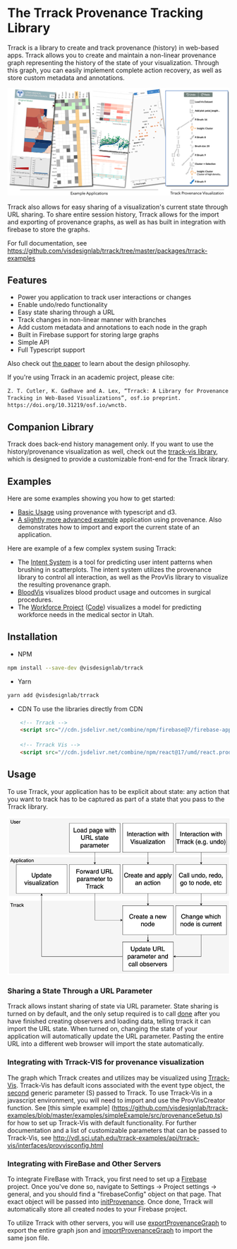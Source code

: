 # The Trrack Provenance Tracking Library

Trrack is a library to create and track provenance (history) in web-based apps. Trrack allows you to create and maintain a non-linear provenance graph representing the history of the state of your visualization. Through this graph, you can easily implement complete action recovery, as well as store custom metadata and annotations.

![Overview of applications implementing the trrack library, and the trrack provenance visualization](trrack_overview.png)

Trrack also allows for easy sharing of a visualization's current state through URL sharing. To share entire session history, Trrack allows for the import and exporting of provenance graphs, as well as has built in integration with firebase to store the graphs.

For full documentation, see https://github.com/visdesignlab/trrack/tree/master/packages/trrack-examples

## Features

- Power you application to track user interactions or changes
- Enable undo/redo functionality
- Easy state sharing through a URL
- Track changes in non-linear manner with branches
- Add custom metadata and annotations to each node in the graph
- Built in Firebase support for storing large graphs
- Simple API
- Full Typescript support

Also check out [the paper](https://doi.org/10.31219/osf.io/wnctb) to learn about the design philosophy.

If you're using Trrack in an academic project, please cite:

```
Z. T. Cutler, K. Gadhave and A. Lex, “Trrack: A Library for Provenance Tracking in Web-Based Visualizations”, osf.io preprint. https://doi.org/10.31219/osf.io/wnctb.
```

## Companion Library

Trrack does back-end history management only. If you want to use the history/provenance visualization as well, check out the [trrack-vis library](https://github.com/visdesignlab/trrack/tree/master/packages/trrack-vis), which is designed to provide a customizable front-end for the Trrack library.


## Examples

Here are some examples showing you how to get started:

 * [Basic Usage](https://github.com/visdesignlab/trrack-examples) using provenance with typescript and d3.
 * [A slightly more advanced example](https://github.com/visdesignlab/provenance-lib-core-demo) application using provenance. Also demonstrates how to import and export the current state of an application.



Here are example of a few complex system susing Trrack:

 * The [Intent System](https://github.com/visdesignlab/intent-system) is a tool for predicting user intent patterns when brushing in scatterplots. The intent system utilizes the provenance library to control all interaction, as well as the ProvVis library to visualize the resulting provenance graph.
 * [BloodVis](https://github.com/visdesignlab/bloodvis) visualizes blood product usage and outcomes in surgical procedures.
 * The [Workforce Project](http://vdl.sci.utah.edu/workforce-frontend/) ([Code](https://github.com/visdesignlab/workforce-frontend)) visualizes a model for predicting workforce needs in the medical sector in Utah.


## Installation

- NPM

```bash
npm install --save-dev @visdesignlab/trrack
```

- Yarn

```bash
yarn add @visdesignlab/trrack
```

- CDN
To use the libraries directly from CDN

```html
    <!-- Trrack -->
    <script src="//cdn.jsdelivr.net/combine/npm/firebase@7/firebase-app.min.js,npm/firebase@7/firebase-database.min.js,npm/mobx@6/dist/mobx.umd.production.min.js,npm/lz-string@1/libs/lz-string.min.js,npm/deep-diff@1/dist/deep-diff.min.js,npm/@visdesignlab/trrack/dist/trrack.umd.production.min.js"></script>

    <!-- Trrack Vis -->
    <script src="//cdn.jsdelivr.net/combine/npm/react@17/umd/react.production.min.js,npm/react-dom@17/umd/react-dom.production.min.js,npm/react-move@6/dist/react-move.min.js,npm/typestyle@2/umd/typestyle.min.js,npm/semantic-ui-react@2/dist/umd/semantic-ui-react.min.js,npm/d3@6.2.0/dist/d3.min.js,npm/@visdesignlab/trrack-vis/dist/trrackvis.umd.development.min.js"></script>
```

## Usage

To use Trrack, your application has to be explicit about state: any action that you want to track has to be captured as part of a state that you pass to the Trrack library.


![Overview of how Trrack integrates with client software.](trrack_architecture.png)


### Sharing a State Through a URL Parameter

Trrack allows instant sharing of state via URL parameter. State sharing is turned on by default, and the only setup required is to call [done](http://vdl.sci.utah.edu/trrack-examples/api/trrack/interfaces/provenance.html#done) after you have finished creating observers and loading data, telling trrack it can import the URL state. When turned on, changing the state of your application will automatically update the URL parameter. Pasting the entire URL into a different web browser will import the state automatically.

### Integrating with Trrack-VIS for provenance visualization

The graph which Trrack creates and utilizes may be visualized using [Trrack-Vis](https://github.com/visdesignlab/trrack-vis). Trrack-Vis has default icons associated with the event type object, the [second](http://vdl.sci.utah.edu/trrack-examples/api/trrack/interfaces/provenance.html) generic parameter (S) passed to Trrack. To use Trrack-Vis in a javascript environment, you will need to import and use the ProvVisCreator function. See [this simple example] (https://github.com/visdesignlab/trrack-examples/blob/master/examples/simpleExample/src/provenanceSetup.ts) for how to set up Trrack-Vis with default functionality. For further documentation and a list of customizable parameters that can be passed to Trrack-Vis, see http://vdl.sci.utah.edu/trrack-examples/api/trrack-vis/interfaces/provvisconfig.html

### Integrating with FireBase and Other Servers

To integrate FireBase with Trrack, you first need to set up a [Firebase](https://firebase.google.com/docs/database) project. Once you've done so, navigate to Settings -> Project settings -> general, and you should find a "firebaseConfig" object on that page. That exact object will be passed into [initProvenance](http://vdl.sci.utah.edu/trrack-examples/api/trrack/globals.html#initprovenance). Once done, Trrack will automatically store all created nodes to your Firebase project.

To utilize Trrack with other servers, you will use [exportProvenanceGraph](http://vdl.sci.utah.edu/trrack-examples/api/trrack/interfaces/provenance.html#exportprovenancegraph) to export the entire graph json and [importProvenanceGraph](http://vdl.sci.utah.edu/trrack-examples/api/trrack/interfaces/provenance.html#importprovenancegraph) to import the same json file.
